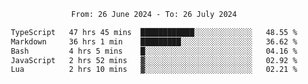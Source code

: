 <div align="center">
<p style="text-align: center;">
<!--START_SECTION:waka-->

```txt
From: 26 June 2024 - To: 26 July 2024

TypeScript   47 hrs 45 mins  ████████████░░░░░░░░░░░░░   48.55 %
Markdown     36 hrs 1 min    █████████░░░░░░░░░░░░░░░░   36.62 %
Bash         4 hrs 5 mins    █░░░░░░░░░░░░░░░░░░░░░░░░   04.16 %
JavaScript   2 hrs 52 mins   ▓░░░░░░░░░░░░░░░░░░░░░░░░   02.92 %
Lua          2 hrs 10 mins   ▓░░░░░░░░░░░░░░░░░░░░░░░░   02.21 %
```

<!--END_SECTION:waka-->
</p>
</div>
